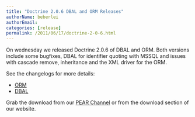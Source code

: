 ```yaml
---
title: "Doctrine 2.0.6 DBAL and ORM Releases"
authorName: beberlei
authorEmail:
categories: [release]
permalink: /2011/06/17/doctrine-2-0-6.html
---
```

On wednesday we released Doctrine 2.0.6 of DBAL and ORM. Both versions
include some bugfixes, DBAL for identifier quoting with MSSQL and issues
with cascade remove, inheritance and the XML driver for the ORM.

See the changelogs for more details:

-   [ORM](http://www.doctrine-project.org/jira/browse/DDC/fixforversion/10140)
-   [DBAL](http://www.doctrine-project.org/jira/browse/DBAL/fixforversion/10141)

Grab the download from our [PEAR
Channel](http://pear.doctrine-project.org) or from the download section
of our website.
